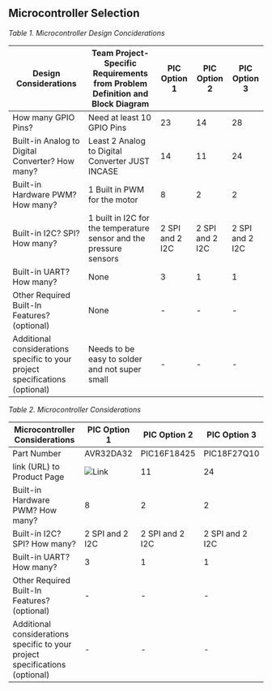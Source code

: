 ## Microcontroller Selection 
*Table 1. Microcontroller Design Conciderations*


| Design Considerations | Team Project-Specific Requirements from Problem Definition and Block Diagram | PIC Option 1 | PIC Option 2 | PIC Option 3 |
| ---------------------- | --------------------------------------------------------------------------- | ------------ | ------------ | ------------ |
| How many GPIO Pins?    | Need at least 10 GPIO Pins                                                  | 23           | 14           | 28           |
| Built-in Analog to Digital Converter? How many? | Least 2 Analog to Digital Converter JUST INCASE | 14           | 11           | 24           |
| Built-in Hardware PWM? How many?                | 1 Built in PWM for the motor                    | 8            | 2            | 2            |
| Built-in I2C? SPI? How many?                    | 1 built in I2C for the temperature sensor and the pressure sensors | 2 SPI and 2 I2C | 2 SPI and 2 I2C | 2 SPI and 2 I2C |
| Built-in UART? How many?                        | None                                            | 3            | 1            | 1            |
| Other Required Built-In Features? (optional)    | None                                            | -            | -            | -            |
| Additional considerations specific to your project specifications (optional) | Needs to be easy to solder and not super small | -            | -            | -            |


*Table 2. Microcontroller Considerations*

| Microcontroller Considerations | PIC Option 1 | PIC Option 2 | PIC Option 3 |
| ---------------------- | ------------ | ------------ | ------------ |
| Part Number    | AVR32DA32 | PIC16F18425          | PIC18F27Q10          |
| link (URL) to Product Page |![Link]([http://www.google.fr/](https://www.microchip.com/en-us/product/avr32da32) "Named link title")| 11           | 24           |
| Built-in Hardware PWM? How many?                | 8            | 2            | 2            |
| Built-in I2C? SPI? How many?                    | 2 SPI and 2 I2C | 2 SPI and 2 I2C | 2 SPI and 2 I2C |
| Built-in UART? How many?                        | 3            | 1            | 1            |
| Other Required Built-In Features? (optional)    | -            | -            | -            |
| Additional considerations specific to your project specifications (optional) | -            | -            | -            |
